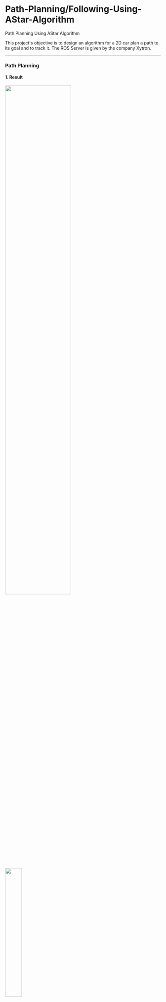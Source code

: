 # Path-Planning/Following-Using-AStar-Algorithm
Path Planning Using AStar Algorithm

This project's objective is to design an algorithm for a 2D car plan a path to its goal and to track it.
The ROS Server is given by the company Xytron.

<hr>
<h3>Path Planning</h3>
<h4>1. Result</h4>
<kbd>
  <img src = "https://github.com/user-attachments/assets/4cb9a4a7-2ab1-48f7-a6f4-69a64c34f8ba" width="65%" height="65%"> &nbsp;
  <img src = "https://github.com/user-attachments/assets/407b1cf2-0e9c-4c2f-a501-f221bae28672" width="32.7%" height="32.7%">
</kbd>

<h4>2. Transformation Matrix</h4>
The map coordinate system differs from that of the car. To make calculation simpler and with less error, the points in the car's coordinate system is transformed into the that of the map, and vice versa.

<h4>3. Next Node Candidate Selection</h4>
For a smooth turn, next nodes can only be on the 30 degrees left and right on both front and back. Say next nodes are selected 10px away from the car. We sample 4 nodes for both front and back, then these nodes are transformed into the map coordinate system. These nodes becomes the candidate nodes.

<h4>4. Heuristic Criteria</h4>
The shortest path is not the optimum path since there can be irrational turns or the end yaw might not meet the requirement. There are 3 main criteria; <br><br>
<dl>
  <dd>
    i) Distance<br>
    Distance costs follow euclidian method.<br><br>
    ii) Error between current yaw and target end yaw.<br>
    The car trys to match the target end yaw. This means that car trys to make a path that can go straight to its target point and math the target end yaw.<br><br>
    iii) Intersection with the straight line to the end position and virtual barrier around goal. <br>
    The virtual barriers are created around the goal where only the entrance is open. The car trys to avoid going straight to the goal when there is a collision with the virtual barrier.> <br><br-->

    
  </dd>
</dl>
<!-- 조건 설명 필요함. i) 조건은 차가 무작전 목표 지점과 가까워지도록 하지만, 목표 각도, 자동차 하드웨어 한계를 벗어날 수 있음.  ii) 목표 각도로 차를 제어하려고 함. 이때 각도만 맞을 뿐, 직진을 했을 때 목표 지점과 offset이 발생할 수 있음. iii) ii)에서 발생하는 offset을 상쇄시켜줄 수 있음.-->

<hr>
<h3>Path Following</h3>
<h4>1. Result</h4>
<kbd>
  <img src = "https://github.com/user-attachments/assets/c27589ea-73f2-4a0d-b222-e3081e17e3bf" width="35%" height="35%"> &nbsp;
  <img src = "https://github.com/user-attachments/assets/62736a2e-3913-449e-a841-5a8e928bb5b5" width="36%" height="36%"> &nbsp;
  <img src = "https://github.com/user-attachments/assets/9c6d211a-c775-45a6-987c-0bdb5f72d51a" width="25%" height="25%"> &nbsp;
</kbd>


<h4>2. Angle Calculation</h4>
<!--Drive angle is determined with pure pursuit algorithm.-->
<h4>3. P Control</h4>
Reference and error can be calculated by yaw with respect to map coordinate system. The yaw valuable is a global variable therefore no localization is needed. By using P Control of yaw error, the car can be driven to follow the path.
